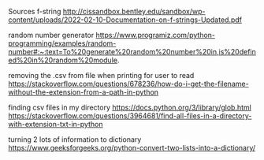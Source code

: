Sources
f-string
http://cissandbox.bentley.edu/sandbox/wp-content/uploads/2022-02-10-Documentation-on-f-strings-Updated.pdf

random number generator
https://www.programiz.com/python-programming/examples/random-number#:~:text=To%20generate%20random%20number%20in,is%20defined%20in%20random%20module.

removing the .csv from file when printing for user to read
https://stackoverflow.com/questions/678236/how-do-i-get-the-filename-without-the-extension-from-a-path-in-python

finding csv files in my directory
https://docs.python.org/3/library/glob.html
https://stackoverflow.com/questions/3964681/find-all-files-in-a-directory-with-extension-txt-in-python

turning 2 lots of information to dictionary
https://www.geeksforgeeks.org/python-convert-two-lists-into-a-dictionary/